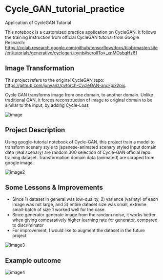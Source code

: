 # Cycle_GAN_tutorial_practice
Application of CycleGAN Tutorial

This notebook is a customized practice application on CycleGAN. 
It follows the training instruction from official CycleGAN tutorial from Google Research:
https://colab.research.google.com/github/tensorflow/docs/blob/master/site/en/tutorials/generative/cyclegan.ipynb#scrollTo=_xnMOsbqHz61

## Image Transformation

This project refers to the original CycleGAN repo: https://github.com/junyanz/pytorch-CycleGAN-and-pix2pix.

Cycle GAN transforms image from one domain, to another domain. Unlike traditional GAN, it forces reconstruction of image to original domain to be similar to the input, by adding Cycle-Loss

![image](https://user-images.githubusercontent.com/43837843/122640665-b8e19800-d13b-11eb-930e-7751ea2ac402.png)

## Project Description

Using google-tutorial notebook of Cycle-GAN, this project train a model to transform scenary style to japanese-animated scenary styled
Input domain data (real scenary) are random 300 selection of Cycle-GAN official repo training dataset.
Transformation domain data (animated) are scraped from google image.

![image2](https://user-images.githubusercontent.com/43837843/122640726-0bbb4f80-d13c-11eb-802d-1675f780f1c6.png)

## Some Lessons & Improvements

* Since 1) dataset in general was low-quality,  2) variance (variety) of each image was not large, and 3) entire dataset size was small, extreme small-batch of size 1 worked well for the case. 
* Since generator generate image from the random noise, it works better when giving comparatively higher learning rate for generator, compared to discriminator
* For improvement, I would like to augment the dataset in the future project

![image3](https://user-images.githubusercontent.com/43837843/122640741-1b3a9880-d13c-11eb-836e-39427994d11c.png)

## Example outcome

![image4](https://user-images.githubusercontent.com/43837843/122640878-b7fd3600-d13c-11eb-8822-daabd6b7f857.png)

